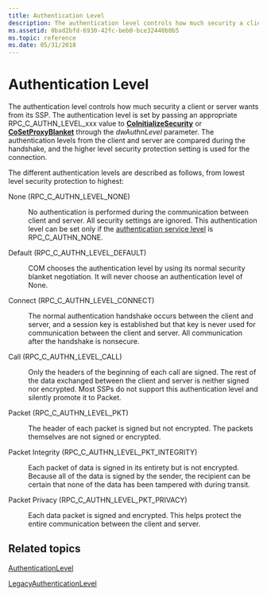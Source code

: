 ```yaml
---
title: Authentication Level
description: The authentication level controls how much security a client or server wants from its SSP.
ms.assetid: 0bad2bfd-6930-42fc-beb0-bce32440b0b5
ms.topic: reference
ms.date: 05/31/2018
---
```


# Authentication Level

The authentication level controls how much security a client or server wants from its SSP. The authentication level is set by passing an appropriate RPC\_C\_AUTHN\_LEVEL\_xxx value to [**CoInitializeSecurity**](/windows/desktop/api/combaseapi/nf-combaseapi-coinitializesecurity) or [**CoSetProxyBlanket**](/windows/desktop/api/combaseapi/nf-combaseapi-cosetproxyblanket) through the *dwAuthnLevel* parameter. The authentication levels from the client and server are compared during the handshake, and the higher level security protection setting is used for the connection.

The different authentication levels are described as follows, from lowest level security protection to highest:

<dl> <dt>

<span id="None__RPC_C_AUTHN_LEVEL_NONE_"></span><span id="none__rpc_c_authn_level_none_"></span><span id="NONE__RPC_C_AUTHN_LEVEL_NONE_"></span>None (RPC\_C\_AUTHN\_LEVEL\_NONE)
</dt> <dd>

No authentication is performed during the communication between client and server. All security settings are ignored. This authentication level can be set only if the [authentication service level](com-authentication-service-constants.md) is RPC\_C\_AUTHN\_NONE.

</dd> <dt>

<span id="Default__RPC_C_AUTHN_LEVEL_DEFAULT_"></span><span id="default__rpc_c_authn_level_default_"></span><span id="DEFAULT__RPC_C_AUTHN_LEVEL_DEFAULT_"></span>Default (RPC\_C\_AUTHN\_LEVEL\_DEFAULT)
</dt> <dd>

COM chooses the authentication level by using its normal security blanket negotiation. It will never choose an authentication level of None.

</dd> <dt>

<span id="Connect__RPC_C_AUTHN_LEVEL_CONNECT_"></span><span id="connect__rpc_c_authn_level_connect_"></span><span id="CONNECT__RPC_C_AUTHN_LEVEL_CONNECT_"></span>Connect (RPC\_C\_AUTHN\_LEVEL\_CONNECT)
</dt> <dd>

The normal authentication handshake occurs between the client and server, and a session key is established but that key is never used for communication between the client and server. All communication after the handshake is nonsecure.

</dd> <dt>

<span id="Call__RPC_C_AUTHN_LEVEL_CALL_"></span><span id="call__rpc_c_authn_level_call_"></span><span id="CALL__RPC_C_AUTHN_LEVEL_CALL_"></span>Call (RPC\_C\_AUTHN\_LEVEL\_CALL)
</dt> <dd>

Only the headers of the beginning of each call are signed. The rest of the data exchanged between the client and server is neither signed nor encrypted. Most SSPs do not support this authentication level and silently promote it to Packet.

</dd> <dt>

<span id="Packet__RPC_C_AUTHN_LEVEL_PKT_"></span><span id="packet__rpc_c_authn_level_pkt_"></span><span id="PACKET__RPC_C_AUTHN_LEVEL_PKT_"></span>Packet (RPC\_C\_AUTHN\_LEVEL\_PKT)
</dt> <dd>

The header of each packet is signed but not encrypted. The packets themselves are not signed or encrypted.

</dd> <dt>

<span id="Packet_Integrity__RPC_C_AUTHN_LEVEL_PKT_INTEGRITY_"></span><span id="packet_integrity__rpc_c_authn_level_pkt_integrity_"></span><span id="PACKET_INTEGRITY__RPC_C_AUTHN_LEVEL_PKT_INTEGRITY_"></span>Packet Integrity (RPC\_C\_AUTHN\_LEVEL\_PKT\_INTEGRITY)
</dt> <dd>

Each packet of data is signed in its entirety but is not encrypted. Because all of the data is signed by the sender, the recipient can be certain that none of the data has been tampered with during transit.

</dd> <dt>

<span id="Packet_Privacy__RPC_C_AUTHN_LEVEL_PKT_PRIVACY_"></span><span id="packet_privacy__rpc_c_authn_level_pkt_privacy_"></span><span id="PACKET_PRIVACY__RPC_C_AUTHN_LEVEL_PKT_PRIVACY_"></span>Packet Privacy (RPC\_C\_AUTHN\_LEVEL\_PKT\_PRIVACY)
</dt> <dd>

Each data packet is signed and encrypted. This helps protect the entire communication between the client and server.

</dd> </dl>

## Related topics

<dl> <dt>

[AuthenticationLevel](authenticationlevel.md)
</dt> <dt>

[LegacyAuthenticationLevel](legacyauthenticationlevel.md)
</dt> </dl>

 

 




